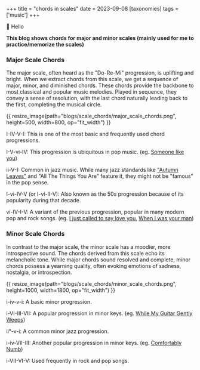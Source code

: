 +++
title = "chords in scales"
date = 2023-09-08
[taxonomies]
tags = ['music']
+++

👋 Hello

**This blog shows chords for major and minor scales (mainly used for me to practice/memorize the scales)**

### Major Scale Chords
The major scale, often heard as the "Do-Re-Mi" progression, is uplifting and bright. When we extract chords from this scale, we get a sequence of major, minor, and diminished chords. These chords provide the backbone to most classical and popular music melodies. Played in sequence, they convey a sense of resolution, with the last chord naturally leading back to the first, completing the musical circle. 

{{ resize_image(path="blogs/scale_chords/major_scale_chords.png", height=500, width=800, op="fit_width") }}


I-IV-V-I: This is one of the most basic and frequently used chord progressions. 

I-V-vi-IV: This progression is ubiquitous in pop music. (eg. [Someone like you](https://open.spotify.com/track/1zwMYTA5nlNjZxYrvBB2pV?si=10bea2ba886146eb))

ii-V-I: Common in jazz music. While many jazz standards like ["Autumn Leaves"](https://music.apple.com/us/album/autumn-leaves/724729986?i=724730318) and "All The Things You Are" feature it, they might not be "famous" in the pop sense.

I-vi-IV-V (or I-vi-II-V): Also known as the 50s progression because of its popularity during that decade. 

vi-IV-I-V: A variant of the previous progression, popular in many modern pop and rock songs. (eg. [I just called to say love you](https://open.spotify.com/track/0nJW01T7XtvILxQgC5J7Wh?si=a006a5259dee4f99), [When I was your man](https://open.spotify.com/track/0nJW01T7XtvILxQgC5J7Wh?si=a006a5259dee4f99))

### Minor Scale Chords
In contrast to the major scale, the minor scale has a moodier, more introspective sound. The chords derived from this scale echo its melancholic tone. While major chords sound resolved and complete, minor chords possess a yearning quality, often evoking emotions of sadness, nostalgia, or introspection. 

{{ resize_image(path="blogs/scale_chords/minor_scale_chords.png", height=1000, width=1800, op="fit_width") }}

i-iv-v-i: A basic minor progression. 

i-VI-III-VII: A popular progression in minor keys. (eg. [While My Guitar Gently Weeps](https://music.apple.com/us/album/while-my-guitar-gently-weeps/1441133180?i=1441133644))

ii°-v-i: A common minor jazz progression. 

i-iv-VII-III: Another popular progression in minor keys. (eg. [Comfortably Numb](https://music.apple.com/us/album/comfortably-numb/1065975633?i=1065976170))

i-VII-VI-V: Used frequently in rock and pop songs. 